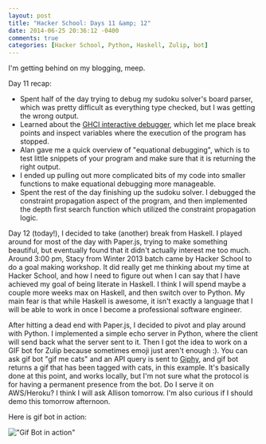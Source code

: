 ```yaml
---
layout: post
title: "Hacker School: Days 11 &amp; 12"
date: 2014-06-25 20:36:12 -0400
comments: true
categories: [Hacker School, Python, Haskell, Zulip, bot]
---
```


I'm getting behind on my blogging, meep. 

Day 11 recap:

- Spent half of the day trying to debug my sudoku solver's board parser, which was pretty difficult as everything type checked, but I was getting the wrong output.
- Learned about the [GHCI interactive debugger](http://www.haskell.org/ghc/docs/latest/html/users_guide/ghci-debugger.html), which let me place break points and inspect variables where the execution of the program has stopped.
- Alan gave me a quick overview of "equational debugging", which is to test little snippets of your program and make sure that it is returning the right output.
- I ended up pulling out more complicated bits of my code into smaller functions to make equational debugging more manageable.
- Spent the rest of the day finishing up the sudoku solver. I debugged the constraint propagation aspect of the program, and then implemented the depth first search function which utilized the constraint propagation logic.

Day 12 (today!), I decided to take (another) break from Haskell. I played around for most of the day with Paper.js, trying to make something beautiful, but eventually found that it didn't actually interest me too much. Around 3:00 pm, Stacy from Winter 2013 batch came by Hacker School to do a goal making workshop. It did really get me thinking about my time at Hacker School, and how I need to figure out when I can say that I have achieved my goal of being literate in Haskell. I think I will spend maybe a couple more weeks max on Haskell, and then switch over to Python. My main fear is that while Haskell is awesome, it isn't exactly a language that I will be able to work in once I become a professional software engineer.

After hitting a dead end with Paper.js, I decided to pivot and play around with Python. I implemented a simple echo server in Python, where the client will send back what the server sent to it. Then I got the idea to work on a GIF bot for Zulip because sometimes emoji just aren't enough :). You can ask gif bot "gif me cats" and an API query is sent to [Giphy](http://giphy.com/), and gif bot returns a gif that has been tagged with cats, in this example. It's basically done at this point, and works locally, but I'm not sure what the protocol is for having a permanent presence from the bot. Do I serve it on AWS/Heroku? I think I will ask Allison tomorrow. I'm also curious if I should demo this tomorrow afternoon.

Here is gif bot in action:

!["Gif Bot in action"](/images/gifbot.png)